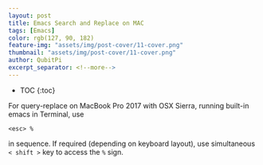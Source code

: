```yaml
---
layout: post
title: Emacs Search and Replace on MAC
tags: [Emacs]
color: rgb(127, 90, 182)
feature-img: "assets/img/post-cover/11-cover.png"
thumbnail: "assets/img/post-cover/11-cover.png"
author: QubitPi
excerpt_separator: <!--more-->
---
```


<!--more-->

* TOC
{:toc}

For query-replace on MacBook Pro 2017 with OSX Sierra, running built-in emacs in Terminal, use

    <esc> % 

in sequence. If required (depending on keyboard layout), use simultaneous `< shift >` key to access the `%` sign.
